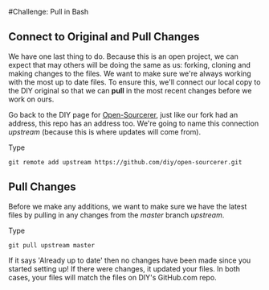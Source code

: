 #Challenge: Pull in Bash

## Connect to Original and Pull Changes
We have one last thing to do. Because this is an open project, we can expect that may others will be doing the same as us: forking, cloning and making changes to the files. We want to make sure we're always working with the most up to date files. To ensure this, we'll connect our local copy to the DIY original so that we can **pull** in the most recent changes before we work on ours. 

Go back to the DIY page for [Open-Sourcerer](http://www.github.com/diy/open-sourcerer), just like our fork had an address, this repo has an address too. We're going to name this connection *upstream* (because this is where updates will come from).

Type

    git remote add upstream https://github.com/diy/open-sourcerer.git 

## Pull Changes
Before we make any additions, we want to make sure we have the latest files by pulling in any changes from the *master* branch *upstream*.

Type

    git pull upstream master

If it says 'Already up to date' then no changes have been made since you started setting up! If there were changes, it updated your files. In both cases, your files will match the files on DIY's GitHub.com repo.